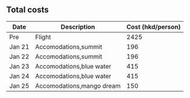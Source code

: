 ## Total costs
| Date   | Description   | Cost (hkd/person) |
|--------|---------------|-------------------|
| Pre    | Flight        | 2425              |
| Jan 21 | Accomodations,summit | 196           |
| Jan 22 | Accomodations,summit | 196            |
| Jan 23 | Accomodations,blue water | 415           |
| Jan 24 | Accomodations,blue water|  415         |
| Jan 25 | Accomodations,mango dream | 150         |
